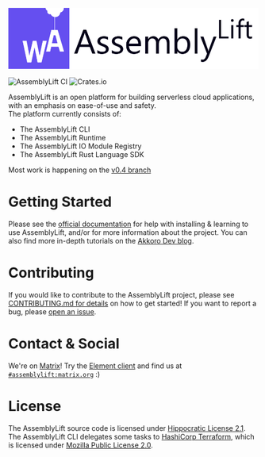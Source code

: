 <p align="center">
  <img width="600" src="./docs/AssemblyLift_logo.png">
</p>

![AssemblyLift CI](https://github.com/akkoro/assemblylift/workflows/AssemblyLift%20CI/badge.svg)
![Crates.io](https://img.shields.io/crates/v/assemblylift-cli)

AssemblyLift is an open platform for building serverless cloud applications, with an emphasis on ease-of-use and safety.  
The platform currently consists of:
* The AssemblyLift CLI
* The AssemblyLift Runtime
* The AssemblyLift IO Module Registry
* The AssemblyLift Rust Language SDK

Most work is happening on the [v0.4 branch](https://github.com/akkoro/assemblylift/tree/v0.4.0)

# Getting Started

Please see the [official documentation](https://docs.assemblylift.akkoro.io) for help with installing & learning to use AssemblyLift, and/or for more information about the project.
You can also find more in-depth tutorials on the [Akkoro Dev blog](https://dev.to/akkoro).

# Contributing

If you would like to contribute to the AssemblyLift project, please see [CONTRIBUTING.md for details](CONTRIBUTING.md) on how to get started!
If you want to report a bug, please [open an issue](https://github.com/akkoro/assemblylift/issues/new?labels=bug).

# Contact & Social

We're on [Matrix](https://matrix.org)! Try the [Element client](https://element.io/) and find us at [`#assemblylift:matrix.org`](https://app.element.io/#/room/#assemblylift:matrix.org) :)

# License

The AssemblyLift source code is licensed under [Hippocratic License 2.1](/LICENSE.md).  
The AssemblyLift CLI delegates some tasks to [HashiCorp Terraform](https://terraform.io), which is licensed under [Mozilla Public License 2.0](https://www.mozilla.org/en-US/MPL/2.0/).
